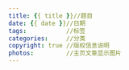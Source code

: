 ```yaml
---
title: {{ title }}//题目
date: {{ date }}//日期
tags:			//标签	
categories:		//分类
copyright: true //版权信息说明
photos:         //主页文章显示图片
---
```

